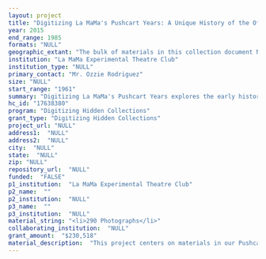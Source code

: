 ```yaml
--- 
layout: project 
title: "Digitizing La MaMa's Pushcart Years: A Unique History of the Off-Off-Broadway Movement"
year: 2015
end_range: 1985
formats: "NULL"
geographic_extant: "The bulk of materials in this collection document New York-based artists and productions, but a significant subset also document work by artists from more than 70 countries, and US theatre ensembles on tour."
institution: "La MaMa Experimental Theatre Club"
institution_type: "NULL"
primary_contact: "Mr. Ozzie Rodriguez"
size: "NULL"
start_range: "1961"
summary: "Digitizing La MaMa's Pushcart Years explores the early history of New York City's Off-Off-Broadway movement (1961-1985) as documented in the collections of the Archives of the La MaMa Experimental Theatre Club. Over the course of two years, La MaMa will digitize, preserve, and offer expanded online access to programs, posters, production notes, videos and other materials from our earliest \"Pushcart\"  collection (1961-1985). Once digitized, this one-of-a-kind collection will offer a critical resource for scholars, educators, artists, and students interested in the emergence of modern American theater forms, experimental theatrical practice, and a wide range of other topics in 20th century US cultural history."
hc_id: "17638380"
program: "Digitizing Hidden Collections"
grant_type: "Digitizing Hidden Collections"
project_url: "NULL"
address1:  "NULL"
address2:  "NULL"
city:  "NULL"
state:  "NULL"
zip: "NULL"
repository_url:  "NULL"
funded:  "FALSE"
p1_institution:  "La MaMa Experimental Theatre Club"
p2_name:  ""
p2_institution:  "NULL"
p3_name:  ""
p3_institution:  "NULL"
material_string: "<li>290 Photographs</li>"
collaborating_institution:  "NULL"
grant_amount:  "$230,518"
material_description:  "This project centers on materials in our Pushcart Collection\"”flyers, posters, press releases, photographs, correspondence, show programs, videos, and other items documenting the early history of La MaMa and the Off-Off-Broadway theatre movement (1961-985). The bulk of these items were created in the normal course of the theater's business and document productions staged at La MaMa or by affiliated artists and ensembles. An important component of this collection is a group of 251 legacy Â½ inch open reel videos that document productions staged between 1972-1980. These materials comprise the most complete audiovisual record of the early Off-Off-Broadway experiments in existence. Due to their obsolescence, these videos\"”which document a wide range of pioneering productions, rehearsals, tours, and audiences\"”have not been accessible to researchers for several decades. \n\n\n\nThe long list of theater artists whose work is documented in this collection includes: \n\n\n\nJulie Bovasso\n\nPeter Brook\n\nTisa Chang \n\nJoseph Chaikin\n\nPing Chong\n\nBilly Crystal\n\nJackie Curtis\n\nCandy Darling\n\nRobert De Niro\n\nAndre De Shields\n\nEthyl Eichelberger\n\nTom Eyen \n\nHarvey Fierstein \n\nHanay Geigogamah \n\nPhilip Glass\n\nGrand Union dancers\n\nJohn Jesurun\n\nAdrienne Kennedy\n\nH.M. Koutoukas \n\nWilford Leach \n\nCharles Ludlam\n\nMabou Mines\n\nBette Midler\n\nThe Native American Theatre Ensemble\n\nKazuo Ohno\n\nTom O'Horgan \n\nThe Pan Asian Repertory Theatre\n\nPhilippine Educational Theatre Arts League\n\nPlayhouse of the Ridiculous\n\nMax Roach\n\nAndrei Serban\n\nSam Shepard\n\nEllen Stewart\n\nElizabeth Swados \n\nCecil Taylor\n\nShuji Terayama\n\nTheatre Laboratoire Vicinal\n\nThird World Institute of Theatre Arts Studies\n\nTokyo Kid Brothers\n\nTrocadero Gloxinia Ballet\n\nJeff Weiss\n\nAndy Warhol\n\nMac Wellman\n\nRuth Yorck"
---
```


